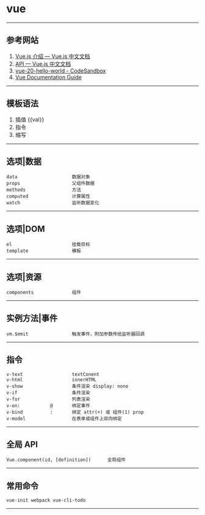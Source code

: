 # vue

---
## 参考网站
1. [Vue.js 介绍 — Vue.js 中文文档](https://vuejs.bootcss.com/guide/)
2. [API — Vue.js 中文文档](https://vuejs.bootcss.com/api/)
3. [vue-20-hello-world - CodeSandbox](https://codesandbox.io/s/github/vuejs/vuejs.org/tree/master/src/v2/examples/vue-20-hello-world)   
4. [Vue Documentation Guide](https://scrimba.com/learn/vuedocs)
---
## 模板语法
1. 插值 {{val}}
2. 指令
3. 缩写
---
## 选项|数据
    data                    数据对象
    props                   父组件数据
    methods                 方法
    computed                计算属性
    watch                   监听数据变化
---
## 选项|DOM
    el                      挂载目标
    template                模板
---
## 选项|资源
    components              组件
---
## 实例方法|事件
    vm.$emit                触发事件，附加参数传给监听器回调
---
## 指令
    v-text                  textConent
    v-html                  innerHTML
    v-show                  条件渲染 display: none
    v-if                    条件渲染
    v-for                   列表渲染
    v-on:           @       绑定事件
    v-bind          :       绑定 attr(+) 或 组件(1) prop
    v-model                 在表单或组件上双向绑定
---
## 全局 API
    Vue.component(id, [definition])      全局组件
---
## 常用命令
    vue-init webpack vue-cli-todo
---